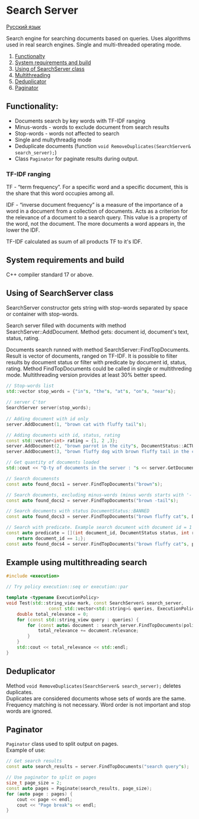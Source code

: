 #  Search Server

[Русский язык](README.ru.md)

Search engine for searching documents based on queries. Uses algorithms used in real search engines. Single and multi-threaded operating mode.

1. [Functionalty](#functionality)
2. [System requirements and build](#requirements)
3. [Using of SearchServer class](#class)
4. [Multithreading](#multithreading)
5. [Deduplicator](#deduplicator)
6. [Paginator](#paginator)

<a id="functionality"></a>
## Functionality:
- Documents search by key words with TF-IDF ranging
- Minus-words - words to exclude document from search results
- Stop-words - words not affected to search
- Single and multythreadig mode
- Deduplicate documents (function `void RemoveDuplicates(SearchServer& search_server);`)
- Class `Paginator` for paginate results during output.

### TF-IDF ranging
TF - “term frequency”. For a specific word and a specific document, this is the share that this word occupies among all.

IDF - “inverse document frequency” is a measure of the importance of a word in a document from a collection of documents. Acts as a criterion for the relevance of a document to a search query. This value is a property of the word, not the document. The more documents a word appears in, the lower the IDF.

TF-IDF calculated as suum of all products TF to it's IDF.

<a id="requirements"></a>
## System requirements and build
C++ compiler standard 17 or above.

<a id="class"></a>
## Using of SearchServer class

SearchServer constructor gets string with stop-words separated by space or container with stop-words.

Search server filled with documents with method SearchServer::AddDocument. Method gets: document id, document's text, status, rating.

Documents search runned with method SearchServer::FindTopDocuments. Result is vector of documents, ranged on TF-IDF. It is possible to filter results by document status or filter with predicate by document id, status, rating.
Method FindTopDocuments could be called in single or multithreding mode. Multithreading version provides at least 30% better speed.

```c++
// Stop-words list
std::vector stop_words = {"in"s, "the"s, "at"s, "on"s, "near"s};
	
// server C'tor
SearchServer server(stop_words);
	
// Adding document with id only
server.AddDocument(1, "brown cat with fluffy tail"s);

// Adding documents with id, status, rating
const std::vector<int> rating = {1, 2 ,3};
server.AddDocument(2, "brown parrot in the city"s, DocumentStatus::ACTUAL, rating);
server.AddDocument(3, "brown fluffy dog with brown fluffy tail in the city"s, DocumentStatus::BANNED, rating);

// Get quantity of documents loaded
std::cout << "Q-ty of documents in the server : "s << server.GetDocumentCount() << std::endl;

// Search documensts
const auto found_docs1 = server.FindTopDocuments("brown"s);

// Search documents, excluding minus-words (minus words starts with '-')
const auto found_docs2 = server.FindTopDocuments("brown -tail"s);

// Search documents with status DocumentStatus::BANNED
const auto found_docs3 = server.FindTopDocuments("brown fluffy cat"s, DocumentStatus::BANNED);

// Search with predicate. Example search document with document id = 1
const auto predicate = [](int document_id, DocumentStatus status, int rating){
    return document_id == 1;};
const auto found_docs4 = server.FindTopDocuments("brown fluffy cat"s, predicate);
```
<a id="multithreading"></a>
## Example using multithreading search

```c++
#include <execution>

// Try policy execution::seq or execution::par

template <typename ExecutionPolicy>
void Test(std::string_view mark, const SearchServer& search_server, 
				const std::vector<std::string>& queries, ExecutionPolicy&& policy) {
    double total_relevance = 0;
    for (const std::string_view query : queries) {
        for (const auto& document : search_server.FindTopDocuments(policy, query)) {
            total_relevance += document.relevance;
        }
    }
    std::cout << total_relevance << std::endl;
}
```

<a id="deduplicator"></a>
## Deduplicator
Method `void RemoveDuplicates(SearchServer& search_server);` deletes duplicates.  
Duplicates are considered documents whose sets of words are the same. Frequency matching is not necessary. Word order is not important and stop words are ignored.

<a id="paginator"></a>
## Paginator
`Paginator` class used to split output on pages.  
Example of use:
```c++
// Get search results
const auto search_results = server.FindTopDocuments("search query"s);

// Use paginator to split on pages
size_t page_size = 2;
const auto pages = Paginate(search_results, page_size);
for (auto page : pages) {
    cout << page << endl;
    cout << "Page break"s << endl;
}
```